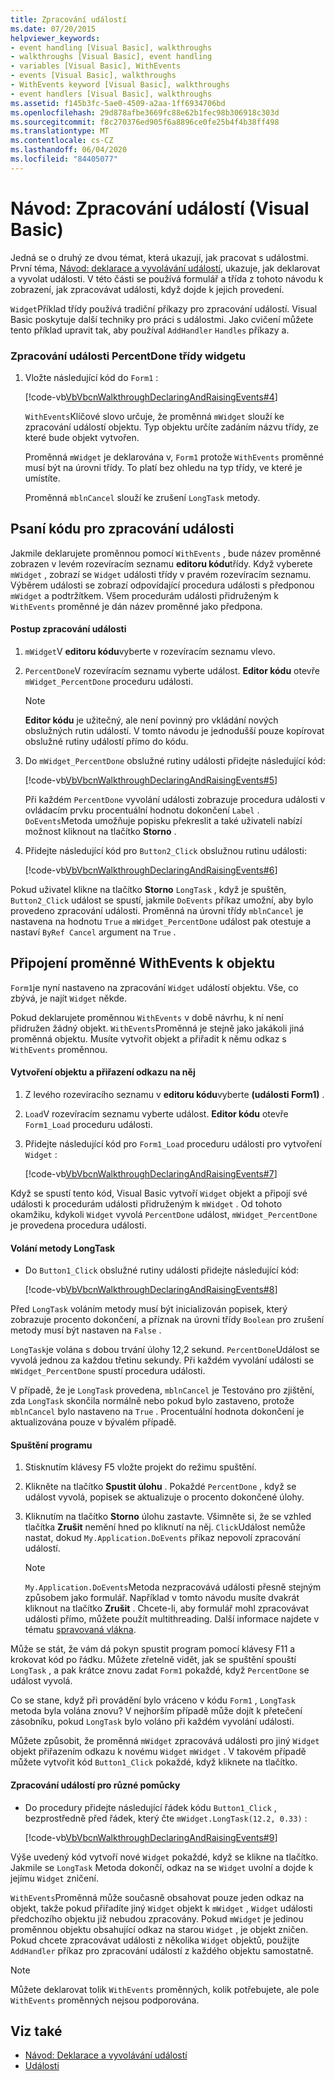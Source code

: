 ```yaml
---
title: Zpracování událostí
ms.date: 07/20/2015
helpviewer_keywords:
- event handling [Visual Basic], walkthroughs
- walkthroughs [Visual Basic], event handling
- variables [Visual Basic], WithEvents
- events [Visual Basic], walkthroughs
- WithEvents keyword [Visual Basic], walkthroughs
- event handlers [Visual Basic], walkthroughs
ms.assetid: f145b3fc-5ae0-4509-a2aa-1ff6934706bd
ms.openlocfilehash: 29d878afbe3669fc88e62b1fec98b306918c303d
ms.sourcegitcommit: f8c270376ed905f6a8896ce0fe25b4f4b38ff498
ms.translationtype: MT
ms.contentlocale: cs-CZ
ms.lasthandoff: 06/04/2020
ms.locfileid: "84405077"
---
```

# <a name="walkthrough-handling-events-visual-basic"></a>Návod: Zpracování událostí (Visual Basic)
Jedná se o druhý ze dvou témat, která ukazují, jak pracovat s událostmi. První téma, [Návod: deklarace a vyvolávání událostí](walkthrough-declaring-and-raising-events.md), ukazuje, jak deklarovat a vyvolat události. V této části se používá formulář a třída z tohoto návodu k zobrazení, jak zpracovávat události, když dojde k jejich provedení.  
  
 `Widget`Příklad třídy používá tradiční příkazy pro zpracování událostí. Visual Basic poskytuje další techniky pro práci s událostmi. Jako cvičení můžete tento příklad upravit tak, aby používal `AddHandler` `Handles` příkazy a.  
  
### <a name="to-handle-the-percentdone-event-of-the-widget-class"></a>Zpracování události PercentDone třídy widgetu  
  
1. Vložte následující kód do `Form1` :  
  
     [!code-vb[VbVbcnWalkthroughDeclaringAndRaisingEvents#4](~/samples/snippets/visualbasic/VS_Snippets_VBCSharp/VbVbcnWalkthroughDeclaringAndRaisingEvents/VB/Form1.vb#4)]  
  
     `WithEvents`Klíčové slovo určuje, že proměnná `mWidget` slouží ke zpracování událostí objektu. Typ objektu určíte zadáním názvu třídy, ze které bude objekt vytvořen.  
  
     Proměnná `mWidget` je deklarována v, `Form1` protože `WithEvents` proměnné musí být na úrovni třídy. To platí bez ohledu na typ třídy, ve které je umístíte.  
  
     Proměnná `mblnCancel` slouží ke zrušení `LongTask` metody.  
  
## <a name="writing-code-to-handle-an-event"></a>Psaní kódu pro zpracování události  
 Jakmile deklarujete proměnnou pomocí `WithEvents` , bude název proměnné zobrazen v levém rozevíracím seznamu **editoru kódu**třídy. Když vyberete `mWidget` , zobrazí se `Widget` události třídy v pravém rozevíracím seznamu. Výběrem události se zobrazí odpovídající procedura události s předponou `mWidget` a podtržítkem. Všem procedurám události přidruženým k `WithEvents` proměnné je dán název proměnné jako předpona.  
  
#### <a name="to-handle-an-event"></a>Postup zpracování události  
  
1. `mWidget`V **editoru kódu**vyberte v rozevíracím seznamu vlevo.  
  
2. `PercentDone`V rozevíracím seznamu vyberte událost. **Editor kódu** otevře `mWidget_PercentDone` proceduru události.  
  
    > [!NOTE]
    > **Editor kódu** je užitečný, ale není povinný pro vkládání nových obslužných rutin událostí. V tomto návodu je jednodušší pouze kopírovat obslužné rutiny událostí přímo do kódu.  
  
3. Do `mWidget_PercentDone` obslužné rutiny události přidejte následující kód:  
  
     [!code-vb[VbVbcnWalkthroughDeclaringAndRaisingEvents#5](~/samples/snippets/visualbasic/VS_Snippets_VBCSharp/VbVbcnWalkthroughDeclaringAndRaisingEvents/VB/Form1.vb#5)]  
  
     Při každém `PercentDone` vyvolání události zobrazuje procedura události v ovládacím prvku procentuální hodnotu dokončení `Label` . `DoEvents`Metoda umožňuje popisku překreslit a také uživateli nabízí možnost kliknout na tlačítko **Storno** .  
  
4. Přidejte následující kód pro `Button2_Click` obslužnou rutinu události:  
  
     [!code-vb[VbVbcnWalkthroughDeclaringAndRaisingEvents#6](~/samples/snippets/visualbasic/VS_Snippets_VBCSharp/VbVbcnWalkthroughDeclaringAndRaisingEvents/VB/Form1.vb#6)]  
  
 Pokud uživatel klikne na tlačítko **Storno** `LongTask` , když je spuštěn, `Button2_Click` událost se spustí, jakmile `DoEvents` příkaz umožní, aby bylo provedeno zpracování události. Proměnná na úrovni třídy `mblnCancel` je nastavena na hodnotu `True` a `mWidget_PercentDone` událost pak otestuje a nastaví `ByRef Cancel` argument na `True` .  
  
## <a name="connecting-a-withevents-variable-to-an-object"></a>Připojení proměnné WithEvents k objektu  
 `Form1`je nyní nastaveno na zpracování `Widget` událostí objektu. Vše, co zbývá, je najít `Widget` někde.  
  
 Pokud deklarujete proměnnou `WithEvents` v době návrhu, k ní není přidružen žádný objekt. `WithEvents`Proměnná je stejně jako jakákoli jiná proměnná objektu. Musíte vytvořit objekt a přiřadit k němu odkaz s `WithEvents` proměnnou.  
  
#### <a name="to-create-an-object-and-assign-a-reference-to-it"></a>Vytvoření objektu a přiřazení odkazu na něj  
  
1. Z levého rozevíracího seznamu v **editoru kódu**vyberte **(události Form1)** .  
  
2. `Load`V rozevíracím seznamu vyberte událost. **Editor kódu** otevře `Form1_Load` proceduru události.  
  
3. Přidejte následující kód pro `Form1_Load` proceduru události pro vytvoření `Widget` :  
  
     [!code-vb[VbVbcnWalkthroughDeclaringAndRaisingEvents#7](~/samples/snippets/visualbasic/VS_Snippets_VBCSharp/VbVbcnWalkthroughDeclaringAndRaisingEvents/VB/Form1.vb#7)]  
  
 Když se spustí tento kód, Visual Basic vytvoří `Widget` objekt a připojí své události k procedurám události přidruženým k `mWidget` . Od tohoto okamžiku, kdykoli `Widget` vyvolá `PercentDone` událost, `mWidget_PercentDone` je provedena procedura události.  
  
#### <a name="to-call-the-longtask-method"></a>Volání metody LongTask  
  
- Do `Button1_Click` obslužné rutiny události přidejte následující kód:  
  
     [!code-vb[VbVbcnWalkthroughDeclaringAndRaisingEvents#8](~/samples/snippets/visualbasic/VS_Snippets_VBCSharp/VbVbcnWalkthroughDeclaringAndRaisingEvents/VB/Form1.vb#8)]  
  
 Před `LongTask` voláním metody musí být inicializován popisek, který zobrazuje procento dokončení, a příznak na úrovni třídy `Boolean` pro zrušení metody musí být nastaven na `False` .  
  
 `LongTask`je volána s dobou trvání úlohy 12,2 sekund. `PercentDone`Událost se vyvolá jednou za každou třetinu sekundy. Při každém vyvolání události se `mWidget_PercentDone` spustí procedura události.  
  
 V případě, že je `LongTask` provedena, `mblnCancel` je Testováno pro zjištění, zda `LongTask` skončila normálně nebo pokud bylo zastaveno, protože `mblnCancel` bylo nastaveno na `True` . Procentuální hodnota dokončení je aktualizována pouze v bývalém případě.  
  
#### <a name="to-run-the-program"></a>Spuštění programu  
  
1. Stisknutím klávesy F5 vložte projekt do režimu spuštění.  
  
2. Klikněte na tlačítko **Spustit úlohu** . Pokaždé `PercentDone` , když se událost vyvolá, popisek se aktualizuje o procento dokončené úlohy.  
  
3. Kliknutím na tlačítko **Storno** úlohu zastavte. Všimněte si, že se vzhled tlačítka **Zrušit** nemění hned po kliknutí na něj. `Click`Událost nemůže nastat, dokud `My.Application.DoEvents` příkaz nepovolí zpracování událostí.  
  
    > [!NOTE]
    > `My.Application.DoEvents`Metoda nezpracovává události přesně stejným způsobem jako formulář. Například v tomto návodu musíte dvakrát kliknout na tlačítko **Zrušit** . Chcete-li, aby formulář mohl zpracovávat události přímo, můžete použít multithreading. Další informace najdete v tématu [spravovaná vlákna](../../../../standard/threading/index.md).
  
 Může se stát, že vám dá pokyn spustit program pomocí klávesy F11 a krokovat kód po řádku. Můžete zřetelně vidět, jak se spuštění spouští `LongTask` , a pak krátce znovu zadat `Form1` pokaždé, když `PercentDone` se událost vyvolá.  
  
 Co se stane, když při provádění bylo vráceno v kódu `Form1` , `LongTask` metoda byla volána znovu? V nejhorším případě může dojít k přetečení zásobníku, pokud `LongTask` bylo voláno při každém vyvolání události.  
  
 Můžete způsobit, že proměnná `mWidget` zpracovává události pro jiný `Widget` objekt přiřazením odkazu k novému `Widget` `mWidget` . V takovém případě můžete vytvořit kód `Button1_Click` pokaždé, když kliknete na tlačítko.  
  
#### <a name="to-handle-events-for-a-different-widget"></a>Zpracování událostí pro různé pomůcky  
  
- Do procedury přidejte následující řádek kódu `Button1_Click` , bezprostředně před řádek, který čte `mWidget.LongTask(12.2, 0.33)` :  
  
     [!code-vb[VbVbcnWalkthroughDeclaringAndRaisingEvents#9](~/samples/snippets/visualbasic/VS_Snippets_VBCSharp/VbVbcnWalkthroughDeclaringAndRaisingEvents/VB/Form1.vb#9)]  
  
 Výše uvedený kód vytvoří nové `Widget` pokaždé, když se klikne na tlačítko. Jakmile se `LongTask` Metoda dokončí, odkaz na se `Widget` uvolní a dojde k jejímu `Widget` zničení.  
  
 `WithEvents`Proměnná může současně obsahovat pouze jeden odkaz na objekt, takže pokud přiřadíte jiný `Widget` objekt k `mWidget` , `Widget` události předchozího objektu již nebudou zpracovány. Pokud `mWidget` je jedinou proměnnou objektu obsahující odkaz na starou `Widget` , je objekt zničen. Pokud chcete zpracovávat události z několika `Widget` objektů, použijte `AddHandler` příkaz pro zpracování událostí z každého objektu samostatně.  
  
> [!NOTE]
> Můžete deklarovat tolik `WithEvents` proměnných, kolik potřebujete, ale pole `WithEvents` proměnných nejsou podporována.  
  
## <a name="see-also"></a>Viz také

- [Návod: Deklarace a vyvolávání událostí](walkthrough-declaring-and-raising-events.md)
- [Události](index.md)
